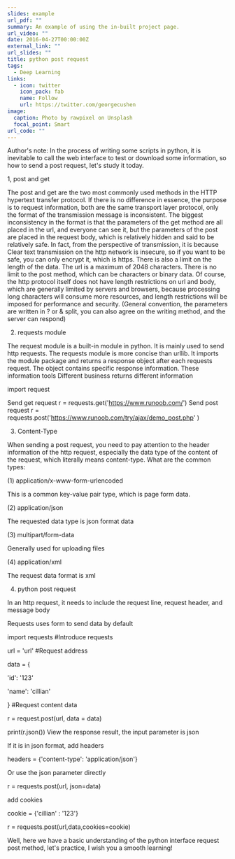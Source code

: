 ```yaml
---
slides: example
url_pdf: ""
summary: An example of using the in-built project page.
url_video: ""
date: 2016-04-27T00:00:00Z
external_link: ""
url_slides: ""
title: python post request
tags:
  - Deep Learning
links:
  - icon: twitter
    icon_pack: fab
    name: Follow
    url: https://twitter.com/georgecushen
image:
  caption: Photo by rawpixel on Unsplash
  focal_point: Smart
url_code: ""
---
```

Author's note: In the process of writing some scripts in python, it is inevitable to call the web interface to test or download some information, so how to send a post request, let's study it today.

1, post and get

The post and get are the two most commonly used methods in the HTTP hypertext transfer protocol. If there is no difference in essence, the purpose is to request information, both are the same transport layer protocol, only the format of the transmission message is inconsistent. The biggest inconsistency in the format is that the parameters of the get method are all placed in the url, and everyone can see it, but the parameters of the post are placed in the request body, which is relatively hidden and said to be relatively safe. In fact, from the perspective of transmission, it is because Clear text transmission on the http network is insecure, so if you want to be safe, you can only encrypt it, which is https. There is also a limit on the length of the data. The url is a maximum of 2048 characters. There is no limit to the post method, which can be characters or binary data. Of course, the http protocol itself does not have length restrictions on url and body, which are generally limited by servers and browsers, because processing long characters will consume more resources, and length restrictions will be imposed for performance and security. (General convention, the parameters are written in ? or & split, you can also agree on the writing method, and the server can respond)

2. requests module

The request module is a built-in module in python. It is mainly used to send http requests. The requests module is more concise than urllib. It imports the module package and returns a response object after each requests request. The object contains specific response information. These information tools Different business returns different information

import request

Send get request r = requests.get('https://www.runoob.com/') Send post request r = requests.post('https://www.runoob.com/try/ajax/demo_post.php' )

3. Content-Type

When sending a post request, you need to pay attention to the header information of the http request, especially the data type of the content of the request, which literally means content-type. What are the common types:

(1) application/x-www-form-urlencoded

This is a common key-value pair type, which is page form data.

(2) application/json

The requested data type is json format data

(3) multipart/form-data

Generally used for uploading files

(4) application/xml

The request data format is xml

4. python post request

In an http request, it needs to include the request line, request header, and message body

Requests uses form to send data by default

import requests #Introduce requests

url = 'url' #Request address

data = {

'id': '123'

'name': 'cillian'

} #Request content data

r = request.post(url, data = data)

print(r.json()) View the response result, the input parameter is json

If it is in json format, add headers

headers = {'content-type': 'application/json'}

Or use the json parameter directly

r = requests.post(url, json=data)

add cookies

cookie = {'cillian' : '123'}

r = requests.post(url,data,cookies=cookie)

Well, here we have a basic understanding of the python interface request post method, let's practice, I wish you a smooth learning!